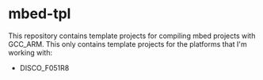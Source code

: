 mbed-tpl
========

This repository contains template projects for compiling mbed projects with GCC_ARM. This only contains template projects for the platforms that I'm working with:

* DISCO_F051R8
